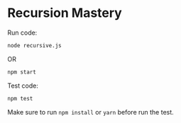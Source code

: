 # Recursion Mastery

Run code:

```sh
node recursive.js
```

OR

```sh
npm start
```

Test code:
```sh
npm test
```

Make sure to run `npm install` or `yarn` before run the test.
